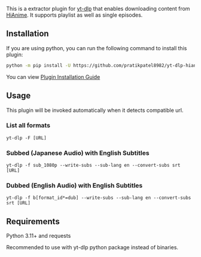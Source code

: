 This is a extractor plugin for [yt-dlp](https://github.com/yt-dlp/yt-dlp) that enables downloading content from [HiAnime](https://hianime.to/).
It supports playlist as well as single episodes.

## Installation
If you are using python, you can run the following command to install this plugin:
```bash
python -m pip install -U https://github.com/pratikpatel8982/yt-dlp-hianime/archive/master.zip
```
You can view [Plugin Installation Guide](https://github.com/yt-dlp/yt-dlp?tab=readme-ov-file#installing-plugins)

## Usage
This plugin will be invoked automatically when it detects compatible url.

### List all formats
```
yt-dlp -F [URL]
```
### Subbed (Japanese Audio) with English Subtitles
```
yt-dlp -f sub_1080p --write-subs --sub-lang en --convert-subs srt [URL]
```
### Dubbed (English Audio) with English Subtitles
```
yt-dlp -f b[format_id*=dub] --write-subs --sub-lang en --convert-subs srt [URL]
```

## Requirements

Python 3.11+ and requests

Recommended to use with yt-dlp python package instead of binaries.
